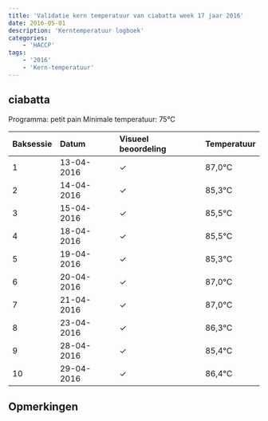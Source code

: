 ```yaml
---
title: 'Validatie kern temperatuur van ciabatta week 17 jaar 2016'
date: 2016-05-01
description: 'Kerntemperatuur logboek'
categories:
    - 'HACCP'
tags:
    - '2016'
    - 'Kern-temperatuur'
---
```


## ciabatta

Programma: petit pain
Minimale temperatuur: 75°C

| Baksessie | Datum | Visueel beoordeling | Temperatuur |
|:---|:---|:---|:---|
| 1 | 13-04-2016 | &check; | 87,0°C |
| 2 | 14-04-2016 | &check; | 85,3°C |
| 3 | 15-04-2016 | &check; | 85,5°C |
| 4 | 18-04-2016 | &check; | 85,5°C |
| 5 | 19-04-2016 | &check; | 85,3°C |
| 6 | 20-04-2016 | &check; | 87,0°C |
| 7 | 21-04-2016 | &check; | 87,0°C |
| 8 | 23-04-2016 | &check; | 86,3°C |
| 9 | 28-04-2016 | &check; | 85,4°C |
| 10 | 29-04-2016 | &check; | 86,4°C |

## Opmerkingen


